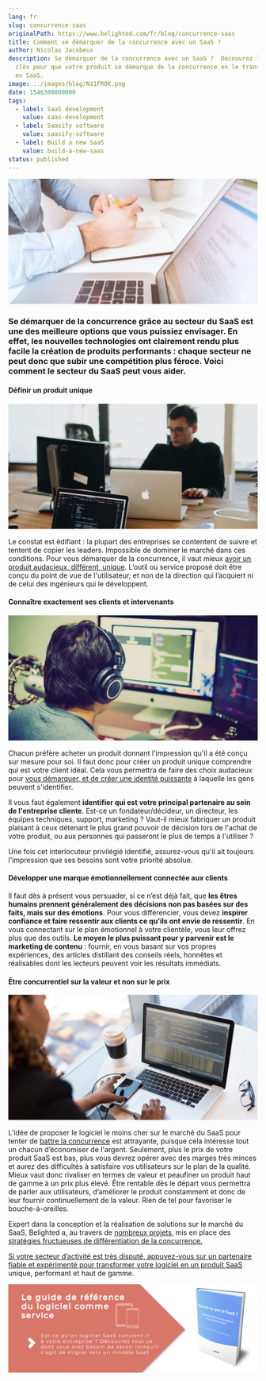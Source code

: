 ```yaml
---
lang: fr
slug: concurrence-saas
originalPath: https://www.belighted.com/fr/blog/concurrence-saas
title: Comment se démarquer de la concurrence avec un SaaS ?
author: Nicolas Jacobeus
description: Se démarquer de la concurrence avec un SaaS ?  Découvrez les points
  clés pour que votre produit se démarque de la concurrence en le transformant
  en SaaS.
image: ../images/blog/N11FROK.png
date: 1546300800000
tags:
  - label: SaaS development
    value: saas-development
  - label: Saasify software
    value: saasify-software
  - label: Build a new SaaS
    value: build-a-new-saas
status: published
---
```

![ concurrence et saas ](/content/images/legacy/LdhcEeZLcQb0g1jjdi1On.png)

### Se démarquer de la concurrence grâce au secteur du SaaS est une des meilleure options que vous puissiez envisager. En effet, les nouvelles technologies ont clairement rendu plus facile la création de produits performants : chaque secteur ne peut donc que subir une compétition plus féroce. Voici comment le secteur du SaaS peut vous aider. 

#### **Définir un produit unique**

![produit saas unique](/content/images/legacy/wF6Cm_n1-1mOGE1FpQKnL.png)

Le constat est édifiant : la plupart des entreprises se contentent de suivre et tentent de copier les leaders. Impossible de dominer le marché dans ces conditions. Pour vous démarquer de la concurrence, il vaut mieux [avoir un produit audacieux, différent, unique](/fr/blog/d%C3%A9velopper-saas-remarquable). L’outil ou service proposé doit être conçu du point de vue de l'utilisateur, et non de la direction qui l’acquiert ni de celui des ingénieurs qui le développent. 

#### **Connaître exactement ses clients et intervenants**

![client saas](/content/images/legacy/gZ9oqfLmTivkzmXqkShj3.png)

Chacun préfère acheter un produit donnant l'impression qu'il a été conçu sur mesure pour soi. Il faut donc pour créer un produit unique comprendre qui est votre client idéal. Cela vous permettra de faire des choix audacieux pour [vous démarquer, et de créer une identité puissante](/fr/blog/saas-sauver-vieux-software) à laquelle les gens peuvent s'identifier.

Il vous faut également **identifier qui est votre principal partenaire au sein de l'entreprise cliente**. Est-ce un fondateur/décideur, un directeur, les équipes techniques, support, marketing ? Vaut-il mieux fabriquer un produit plaisant à ceux détenant le plus grand pouvoir de décision lors de l'achat de votre produit, ou aux personnes qui passeront le plus de temps à l'utiliser ?

Une fois cet interlocuteur privilégié identifié, assurez-vous qu'il ait toujours l'impression que ses besoins sont votre priorité absolue. 

#### **Développer une marque émotionnellement connectée aux clients**

Il faut dès à présent vous persuader, si ce n’est déjà fait, que **les êtres humains prennent généralement des décisions non pas basées sur des faits, mais sur des émotions**. Pour vous différencier, vous devez **inspirer confiance et faire ressentir aux clients ce qu’ils ont envie de ressentir**. En vous connectant sur le plan émotionnel à votre clientèle, vous leur offrez plus que des outils. **Le moyen le plus puissant pour y parvenir est le marketing de contenu** : fournir, en vous basant sur vos propres expériences, des articles distillant des conseils réels, honnêtes et réalisables dont les lecteurs peuvent voir les résultats immédiats.

#### **Être concurrentiel sur la valeur et non sur le prix**

![concurrence et marché du saas ](/content/images/legacy/EYpVnhBNjuMsFCCaLr_S0.png)

L’idée de proposer le logiciel le moins cher sur le marché du SaaS pour tenter de [battre la concurrence](/fr/blog/d%C3%A9velopper-saas-remarquable) est attrayante, puisque cela intéresse tout un chacun d’économiser de l'argent. Seulement, plus le prix de votre produit SaaS est bas, plus vous devrez opérer avec des marges très minces et aurez des difficultés à satisfaire vos utilisateurs sur le plan de la qualité. Mieux vaut donc rivaliser en termes de valeur et peaufiner un produit haut de gamme à un prix plus élevé. Être rentable dès le départ vous permettra de parler aux utilisateurs, d’améliorer le produit constamment et donc de leur fournir continuellement de la valeur. Rien de tel pour favoriser le bouche-à-oreilles. 

Expert dans la conception et la réalisation de solutions sur le marché du SaaS, Belighted a, au travers de [nombreux projets](/fr/clients), mis en place des [stratégies fructueuses de différentiation de la concurrence.](/fr/strategy-workshop?hsCtaTracking=705bb3ef-d4d4-4bf5-a92f-edb543febb82%7C906bbf13-77ac-46b0-8b2c-e6ac05415670)

[Si votre secteur d’activité est très disputé, appuyez-vous sur un partenaire fiable et expérimenté pour transformer votre logiciel en un produit SaaS](/fr/evaluation-developpement-produit) unique, performant et haut de gamme.

[![Nouveau call-to-action](/content/images/legacy/Htz_P1iMXy1bwRoC6u7Xy.png)](https://cta-redirect.hubspot.com/cta/redirect/1684659/efa19144-ba00-4802-bd26-7c27dbad25ab)
